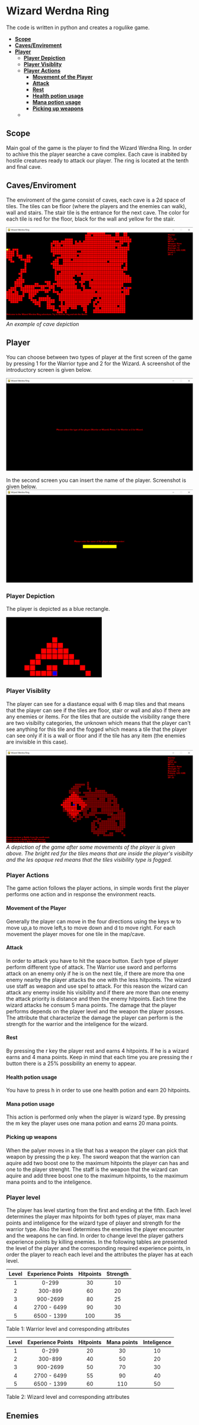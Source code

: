 # **Wizard Werdna Ring**
The code is written in python and creates a rogulike game.

  - [**Scope**](#scope)
  - [**Caves/Enviroment**](#cavesenviroment)
  - [**Player**](#player)
    - [**Player Depiction**](#player-depiction)
    - [**Player Visiblity**](#player-visiblity)
    - [**Player Actions**](#player-actions)
      - [**Movement of the Player**](#movement-of-the-player)
      - [**Attack**](#attack)
      - [**Rest**](#rest)
      - [**Health potion usage**](#health-potion-usage)
      - [**Mana potion usage**](#mana-potion-usage)
      - [**Picking up weapons**](#picking-up-weapons)
    - [](#)
## **Scope**
Main goal of the game is the player to find the Wizard Werdna Ring. In order to achive this the player searche a cave complex. Each cave is inabited by hostile creatures ready to attack our player. The ring is located at the tenth and final cave.

## **Caves/Enviroment**
The enviroment of the game consist of caves, each cave is a 2d space of tiles. The tiles can be floor (where the players and the enemies can walk), wall and stairs. The stair tile is the entrance for the next cave. The color for each tile is red for the floor, black for the wall and yellow for the stair. 

![Wizard_Werdna_Ring_Map](images/Wizard_Werdna_Ring_Map.png)
*An example of cave depiction*

## **Player**
You can choose between two types of player at the first screen of the game by pressing 1 for the Warrior type and 2 for the Wizard. A screenshot of the introductory screen is given below.

![Wizard_Werdna_Ring](images/Wizard_Werdna_Ring.png)

In the second screen you can insert the name of the player. Screenshot is given below.
![Wizard_Werdna_Ring_Name](images/Wizard_Werdna_Ring_Name.png)

### **Player Depiction**
The player is depicted as a blue rectangle.

![Wizard_Werdna_Ring_depiction](images/Wizard_Werdna_Ring_depiction.png)

### **Player Visiblity**
The player can see for a diastance equal with 6 map tiles and that means that the player can see if the tiles are floor, stair or wall and also if there are any enemies or items. For the tiles that are outside the visibility range there are two visibilty categories, the unknown which means that the player can't see anything for this tile and the fogged which means a tile that the player can see only if it is a wall or floor and if the tile has any item (the enemies are invisible in this case).

![Wizard_Werdna_Ring_visibility](images/Wizard_Werdna_Ring_visibility.png)
*A depiction of the game after some movements of the player is given above. The bright red for the tiles means that are inside the player's visibilty and the les opaque red means that the tiles visibility type is fogged.*

### **Player Actions**
The game action follows the player actions, in simple words first the player performs one action and in response the environment reacts.
#### **Movement of the Player**
Generally the player can move in the four directions using the keys w to move up,a to move left,s to move down and d to move right. For each movement the player moves for one tile in the map/cave.

#### **Attack**
In order to attack you have to hit the space button.
Each type of player perform different type of attack. The Warrior use sword and performs attack on an enemy only if he is on the next tile, if there are more tha one enemy nearby the player attacks the one with the less hitpoints. The wizard use staff as weapon and use spel to attack. For this reason the wizard can attack any enemy inside his visibility and if there are more than one enemy the attack priority is distance and then the enemy hitpoints. Each time the wizard attacks he consum 5 mana points.
The damage that the player performs depends on the player level and the weapon the player posses. The attribute that characterize the damage the player can perform is the strength for the warrior and the inteligence for the wizard.

#### **Rest**
By pressing the r key the player rest and earns 4 hitpoints. If he is a wizard earns and 4 mana points. Keep in mind that each time you are pressing the r button there is a 25% possibility an enemy to appear.  

#### **Health potion usage**
You have to press h in order to use one health potion and earn 20 hitpoints.

#### **Mana potion usage**

This action is performed only when the player is wizard type. By pressing the m key the player uses one mana potion and earns 20 mana points.

#### **Picking up weapons**
When the palyer moves in a tile that has a weapon the player can pick that weapon by pressing the p key. The sword weapon that the warrion can aquire add two boost one to the maximum hitpoints the player can has and one to the player strenght. The staff is the weapon that the wizard can aquire and add three boost one to the maximum hitpoints, to the maximum mana points and to the inteligence. 

### **Player level**
The player has level starting from the first and ending at the fifth. Each level determines the player max hitpoints for both types of player, max mana points and inteligence for the wizard type of player and strength for the warrior type. Also the level determines the enemies the player encounter and the weapons he can find. In order to change level the player gathers experience points by killing enemies. In the following tables are presented the level of the player and the corresponding required experience points, in order the player to reach each level and the attributes the player has at each level.

|Level  |Experience Points  |Hitpoints  |Strength  |
|:-----:|:-----------------:|:---------:|:--------:|
|   1   |  0-299            |     30    |    10    |
|   2   |  300-899          |     60    |    20    |
|   3   |  900-2699         |     80    |    25    |
|   4   |  2700 - 6499      |     90    |    30    |
|   5   |  6500 - 1399      |     100   |    35    |

Table 1: Warrior level and corresponding attributes

|Level  |Experience Points  |Hitpoints  |Mana points| Inteligence|
|:-----:|:-----------------:|:---------:|:--------:|:-----------:|
|   1   |  0-299            |     20    |    30    |      10     |
|   2   |  300-899          |     40    |    50    |      20     |
|   3   |  900-2699         |     50    |    70    |      30     |
|   4   |  2700 - 6499      |     55    |    90    |      40     |
|   5   |  6500 - 1399      |     60    |    110   |      50     |

Table 2: Wizard level and corresponding attributes

## **Enemies**